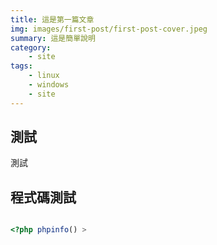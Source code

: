 ```yaml
---
title: 這是第一篇文章
img: images/first-post/first-post-cover.jpeg
summary: 這是簡單說明
category: 
    - site
tags:
    - linux
    - windows
    - site
---
```


## 測試

測試

## 程式碼測試

```php

<?php phpinfo() >
```